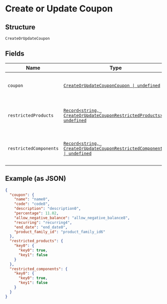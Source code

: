 
# Create or Update Coupon

## Structure

`CreateOrUpdateCoupon`

## Fields

| Name | Type | Tags | Description |
|  --- | --- | --- | --- |
| `coupon` | [`CreateOrUpdateCouponCoupon \| undefined`](../../doc/models/containers/create-or-update-coupon-coupon.md) | Optional | This is a container for one-of cases. |
| `restrictedProducts` | [`Record<string, CreateOrUpdateCouponRestrictedProducts> \| undefined`](../../doc/models/containers/create-or-update-coupon-restricted-products.md) | Optional | This is Map of a container for one-of cases. |
| `restrictedComponents` | [`Record<string, CreateOrUpdateCouponRestrictedComponents> \| undefined`](../../doc/models/containers/create-or-update-coupon-restricted-components.md) | Optional | This is Map of a container for one-of cases. |

## Example (as JSON)

```json
{
  "coupon": {
    "name": "name0",
    "code": "code8",
    "description": "description0",
    "percentage": 11.02,
    "allow_negative_balance": "allow_negative_balance8",
    "recurring": "recurring4",
    "end_date": "end_date0",
    "product_family_id": "product_family_id6"
  },
  "restricted_products": {
    "key0": {
      "key0": true,
      "key1": false
    }
  },
  "restricted_components": {
    "key0": {
      "key0": true,
      "key1": false
    }
  }
}
```

